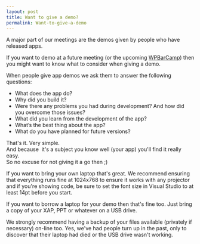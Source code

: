 ```yaml
---
layout: post
title: Want to give a demo?
permalink: Want-to-give-a-demo
---
```


A major part of our meetings are the demos given by people who have released apps.

If you want to demo at a future meeting (or the upcoming [WPBarCamp](https://mrlacey.github.io/winappsldn/wpbarcamp/)) then you might want to know what to consider when giving a demo.

When people give app demos we ask them to answer the following questions:

* What does the app do?
* Why did you build it?
* Were there any problems you had during development? And how did you overcome those issues?
* What did you learn from the development of the app?
* What’s the best thing about the app?
* What do you have planned for future versions?

That's it. Very simple.  
And because  it's a subject you know well (your app) you'll find it really easy.  
So no excuse for not giving it a go then ;)

If you want to bring your own laptop that's great. We recommend ensuring that everything runs fine at 1024x768 to ensure it works with any projector and if you're showing code, be sure to set the font size in Visual Studio to at least 14pt before you start.

If you want to borrow a laptop for your demo then that's fine too. Just bring a copy of your XAP, PPT or whatever on a USB drive.

We strongly recommend having a backup of your files available (privately if necessary) on-line too. Yes, we've had people turn up in the past, only to discover that their laptop had died or the USB drive wasn't working.
